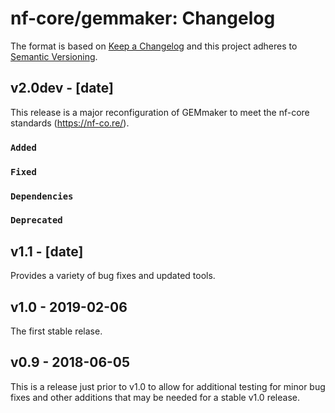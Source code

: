 # nf-core/gemmaker: Changelog

The format is based on [Keep a Changelog](https://keepachangelog.com/en/1.0.0/)
and this project adheres to [Semantic Versioning](https://semver.org/spec/v2.0.0.html).

## v2.0dev - [date]

This release is a major reconfiguration of GEMmaker to meet the nf-core standards (https://nf-co.re/).

### `Added`

### `Fixed`

### `Dependencies`

### `Deprecated`

## v1.1 - [date]

Provides a variety of bug fixes and updated tools.

## v1.0 - 2019-02-06

The first stable relase.

## v0.9 - 2018-06-05

This is a release just prior to v1.0 to allow for additional testing for minor bug fixes and other additions that may be needed for a stable v1.0 release.
